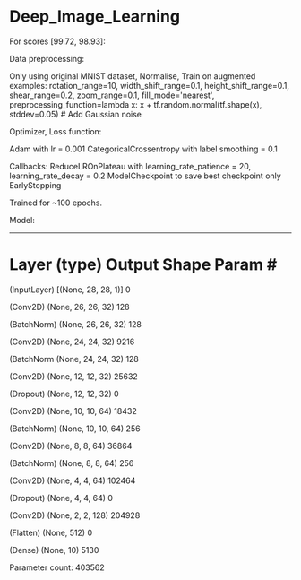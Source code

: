 # Deep_Image_Learning

For scores [99.72, 98.93]:

Data preprocessing:

Only using original MNIST dataset,
Normalise,
Train on augmented examples:
rotation_range=10,
width_shift_range=0.1,
height_shift_range=0.1,
shear_range=0.2,
zoom_range=0.1,
fill_mode='nearest',
preprocessing_function=lambda x: x + tf.random.normal(tf.shape(x), stddev=0.05)  # Add Gaussian noise

Optimizer, Loss function:

Adam with lr = 0.001
CategoricalCrossentropy with label smoothing = 0.1

Callbacks:
ReduceLROnPlateau with learning_rate_patience = 20, learning_rate_decay = 0.2
ModelCheckpoint to save best checkpoint only
EarlyStopping

Trained for ~100 epochs.

Model:
_________________________________________________________________
 Layer (type)                Output Shape              Param #   
===================================================

(InputLayer)    [(None, 28, 28, 1)]       0

(Conv2D)       (None, 26, 26, 32)        128

(BatchNorm)  (None, 26, 26, 32)       128

(Conv2D)       (None, 24, 24, 32)        9216

(BatchNorm  (None, 24, 24, 32)       128

(Conv2D)       (None, 12, 12, 32)        25632

(Dropout)   (None, 12, 12, 32)        0

(Conv2D)       (None, 10, 10, 64)        18432

(BatchNorm)  (None, 10, 10, 64)       256

(Conv2D)       (None, 8, 8, 64)          36864

(BatchNorm)  (None, 8, 8, 64)         256

(Conv2D)       (None, 4, 4, 64)          102464

(Dropout)   (None, 4, 4, 64)          0

(Conv2D)       (None, 2, 2, 128)         204928

(Flatten)   (None, 512)               0

(Dense)        (None, 10)                5130

Parameter count: 403562
